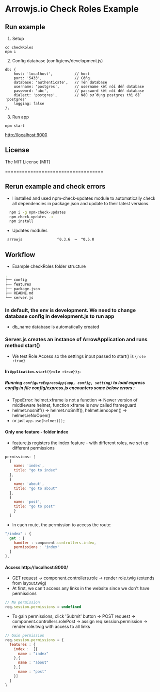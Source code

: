Arrowjs.io Check Roles Example
=====================

## Run example
1) Setup
```
cd checkRoles
npm i
```

2) Config database (config/env/development.js)

```
db: {
    host: 'localhost',          // host
    port: '5433',               // Cổng 
    database: 'authenticate',   // Tên database
    username: 'postgres',       // username kết nối đến database
    password: 'abc',            // password kết nối đến database
    dialect: 'postgres',        // Nếu sử dụng postgres thì để 'postgres'
    logging: false
},
```

3) Run app

```
npm start
```

[http://localhost:8000](http://localhost:8000)

## License

The MIT License (MIT)

===================================
## Rerun example and check errors
* I installed and used npm-check-updates module to automatically check all dependencies in package.json and update to their latest versions
```bash
  npm i -g npm-check-updates
  npm-check-updates -u
  npm install
```
* Updates modules
```bash
 arrowjs                ^0.3.6  →  ^0.5.0
```
## Workflow
* Example checkRoles folder structure 
```bash
.
├── config
├── features
├── package.json
├── README.md
└── server.js
```

### In default, the env is development. We need to change database config in development.js to run app
* db_name database is automatically created

### Server.js creates an instance of ArrowApplication and runs method start()
* We test Role Access so the settings input passed to start() is  `{role :true}` 

#### In `Application.start({role :true});`:
##### Running `configureExpressApp(app, config, setting)` to load express config in file config/express.js encounters some below errors :
* TypeError: helmet.xframe is not a function => Newer version of middleware helmet, function xframe is now called frameguard
* helmet.nosniff() => helmet.noSniff(), helmet.ienoopen() => helmet.ieNoOpen()
* or just `app.use(helmet());`

#### Only one feature - folder index
* feature.js registers the index feature - with different roles, we set up different permissions 
```js
permissions: [
  {
    name: 'index',
    title: "go to index"
  },
  {
    name: 'about',
    title: "go to about"
  },
  {
    name: 'post',
    title: "go to post"
    }
  ]
```
* In each route, the permission to access the route: 
```js
"/index" : {
  get : {
    handler : component.controllers.index,
    permissions : 'index'
  }
},
```

#### Access http://localhost:8000/
* GET request -> component.controllers.role -> render role.twig (extends from layout.twig)
* At first, we can't access any links in the website since we don't have permissions

```js
// No permission 
req.session.permissions = undefined
```

* To gain permissions, click 'Submit' button -> POST request -> component.controllers.rolePost -> assign req.session.permission -> render role.twig with access to all links
```js
// Gain permission
req.session.permissions = {
  features : {
    index :  [{
      name : "index"
    },{
      name : "about"
    },{
      name : "post"
    }]
  }
}
``` 
